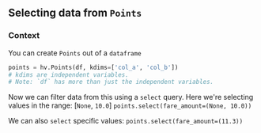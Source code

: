 ## Selecting data from `Points` 

### Context
You can create `Points` out of a `dataframe`
```python
points = hv.Points(df, kdims=['col_a', 'col_b'])
# kdims are independent variables. 
# Note: `df` has more than just the independent variables.
```

Now we can filter data from this using a `select` query. Here we're selecting values in the range: [`None`, `10.0`]
`points.select(fare_amount=(None, 10.0))`

We can also `select` specific values: `points.select(fare_amount=(11.3))`
